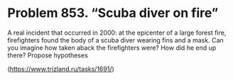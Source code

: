 # Problem 853. “Scuba diver on fire”

A real incident that occurred in 2000: at the epicenter of a large forest fire, firefighters found the body of a scuba diver wearing fins and a mask. Can you imagine how taken aback the firefighters were? How did he end up there? Propose hypotheses

(https://www.trizland.ru/tasks/1691/)